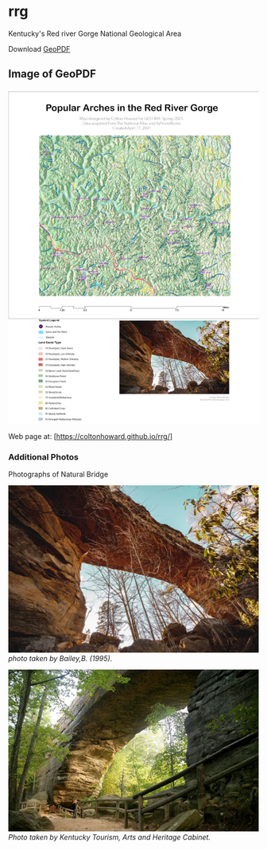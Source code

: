 # rrg

Kentucky's Red river Gorge National Geological Area

Download [GeoPDF](rrg-arches.pdf)

## Image of GeoPDF

![Image of GeoPDF](images/rrg.jpg)

Web page at: [https://coltonhoward.github.io/rrg/]

### Additional Photos

Photographs of Natural Bridge

![Image](images/NAturalBridge.jpg)
*photo taken by Bailey,B. (1995).*

![Image](images/NaturalBridge2.jpg)
*Photo taken by Kentucky Tourism, Arts and Heritage Cabinet.*